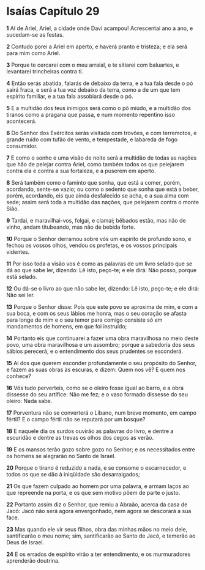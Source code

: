 # Isaías Capítulo 29

**1** 	AI de Ariel, Ariel, a cidade onde Davi acampou! Acrescentai ano a ano, e sucedam-se as festas.

**2** 	Contudo porei a Ariel em aperto, e haverá pranto e tristeza; e ela será para mim como Ariel.

**3** 	Porque te cercarei com o meu arraial, e te sitiarei com baluartes, e levantarei trincheiras contra ti.

**4** 	Então serás abatida, falarás de debaixo da terra, e a tua fala desde o pó sairá fraca, e será a tua voz debaixo da terra, como a de um que tem espírito familiar, e a tua fala assobiará desde o pó.

**5** 	E a multidão dos teus inimigos será como o pó miúdo, e a multidão dos tiranos como a pragana que passa, e num momento repentino isso acontecerá.

**6** 	Do Senhor dos Exércitos serás visitada com trovões, e com terremotos, e grande ruído com tufão de vento, e tempestade, e labareda de fogo consumidor.

**7** 	E como o sonho e uma visão de noite será a multidão de todas as nações que hão de pelejar contra Ariel, como também todos os que pelejarem contra ela e contra a sua fortaleza, e a puserem em aperto.

**8** 	Será também como o faminto que sonha, que está a comer, porém, acordando, sente-se vazio; ou como o sedento que sonha que está a beber, porém, acordando, eis que ainda desfalecido se acha, e a sua alma com sede; assim será toda a multidão das nações, que pelejarem contra o monte Sião.

**9** 	Tardai, e maravilhai-vos, folgai, e clamai; bêbados estão, mas não de vinho, andam titubeando, mas não de bebida forte.

**10** 	Porque o Senhor derramou sobre vós um espírito de profundo sono, e fechou os vossos olhos, vendou os profetas, e os vossos principais videntes.

**11** 	Por isso toda a visão vos é como as palavras de um livro selado que se dá ao que sabe ler, dizendo: Lê isto, peço-te; e ele dirá: Não posso, porque está selado.

**12** 	Ou dá-se o livro ao que não sabe ler, dizendo: Lê isto, peço-te; e ele dirá: Não sei ler.

**13** 	Porque o Senhor disse: Pois que este povo se aproxima de mim, e com a sua boca, e com os seus lábios me honra, mas o seu coração se afasta para longe de mim e o seu temor para comigo consiste só em mandamentos de homens, em que foi instruído;

**14** 	Portanto eis que continuarei a fazer uma obra maravilhosa no meio deste povo, uma obra maravilhosa e um assombro; porque a sabedoria dos seus sábios perecerá, e o entendimento dos seus prudentes se esconderá.

**15** 	Ai dos que querem esconder profundamente o seu propósito do Senhor, e fazem as suas obras às escuras, e dizem: Quem nos vê? E quem nos conhece?

**16** 	Vós tudo perverteis, como se o oleiro fosse igual ao barro, e a obra dissesse do seu artífice: Não me fez; e o vaso formado dissesse do seu oleiro: Nada sabe.

**17** 	Porventura não se converterá o Líbano, num breve momento, em campo fértil? E o campo fértil não se reputará por um bosque?

**18** 	E naquele dia os surdos ouvirão as palavras do livro, e dentre a escuridão e dentre as trevas os olhos dos cegos as verão.

**19** 	E os mansos terão gozo sobre gozo no Senhor; e os necessitados entre os homens se alegrarão no Santo de Israel.

**20** 	Porque o tirano é reduzido a nada, e se consome o escarnecedor, e todos os que se dão à iniqüidade são desarraigados;

**21** 	Os que fazem culpado ao homem por uma palavra, e armam laços ao que repreende na porta, e os que sem motivo põem de parte o justo.

**22** 	Portanto assim diz o Senhor, que remiu a Abraão, acerca da casa de Jacó: Jacó não será agora envergonhado, nem agora se descorará a sua face.

**23** 	Mas quando ele vir seus filhos, obra das minhas mãos no meio dele, santificarão o meu nome; sim, santificarão ao Santo de Jacó, e temerão ao Deus de Israel.

**24** 	E os errados de espírito virão a ter entendimento, e os murmuradores aprenderão doutrina.

